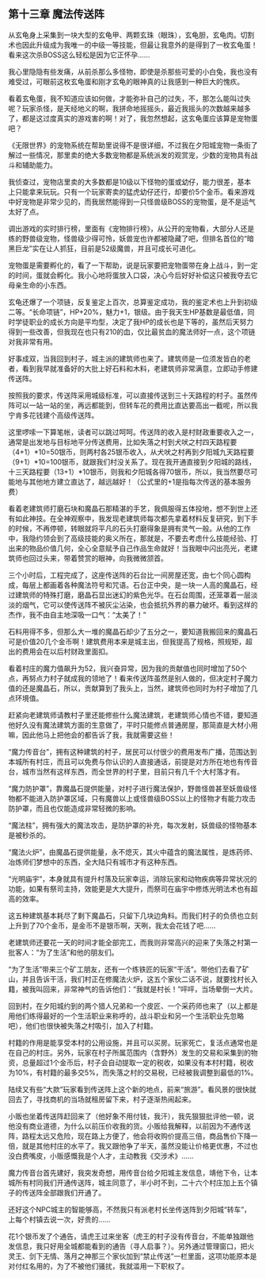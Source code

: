 ## 第十三章 魔法传送阵


从玄龟身上采集到一块大型的玄龟甲、两颗玄珠（眼珠），玄龟胆，玄龟肉。切割术也因此升级成为我唯一的中级一等技能，但最让我意外的是得到了一枚玄龟蛋！看来这次杀BOSS这么轻松是因为它正怀孕……

我心里隐隐有些发痛，从前杀那么多怪物，即使是杀那些可爱的小白兔，我也没有难受过，可眼前这枚玄龟蛋和刚才玄龟的眼神真的让我感到一种巨大的愧疚。

看着玄龟蛋，我不知道应该如何做，才能弥补自己的过失，不，那怎么能叫过失呢？玩家杀怪，是天经地义的啊，我拼命地摇摇头，最近我摇头的次数越来越多了，都是这过度真实的游戏害的啊！对了，我忽然想起，这玄龟蛋应该算是宠物蛋吧？

《无限世界》的宠物系统在帮助里说得不是很详细，不过我在夕阳城宠物一条街了解过一些情况，那里卖的绝大多数宠物都是系统派发的观赏宠，少数的宠物具有战斗和辅助能力。

我侦查过，宠物店里卖的大多数都是10级以下怪物的蛋或幼仔，能力很差，基本上只能拿来玩玩。只有一个玩家寄卖的猛虎幼仔还行，却要价5个金币。看来游戏中好宠物是非常少见的，而我居然能得到一只怪兽级BOSS的宠物蛋，是不是运气太好了点。

调出游戏的实时排行榜，里面有《宠物排行榜》，从公开的宠物看，大部分人还是练的野兽级宠物，怪兽级少得可怜，妖兽宠也许都被隐藏了吧，但排名首位的“暗黑巨龙”实在让人抓狂，目前是52级魔兽，并且可成长可进化。

宠物蛋是需要孵化的，看了一下帮助，说是玩家要把宠物蛋带在身上战斗，到一定的时间，蛋就会孵化。我小心地将蛋放入口袋，决心今后好好补偿这只被我夺去它母亲生命的小东西。

玄龟还爆了一个项链，反复鉴定上百次，总算鉴定成功，我的鉴定术也上升到初级二等。“长命项链”，HP+20%，魅力+1，银级。由于我天生HP基数是最低值，同时学徒职业的成长方向是平均型，决定了我HP的成长也是下等的，虽然后天努力得到一些改善，但我现在也只有210的血，仅比最贫血的魔法师好一点，这个项链对我非常有用。

好事成双，当我回到村子，城主派的建筑师也来了。建筑师是一位须发皆白的老者，看到我早就准备好的大批上好石料和木料，老建筑师非常满意，立即动手修建传送阵。

按照我的要求，传送阵采用城级标准，可以直接传送到三十天路程的村子。虽然传阵可以一站一站的坐，再远都能到，但转车花的费用比直达要高出一截呢，所以我宁肯多花钱建个高级传送阵。

这里啰嗦一下算笔帐，读者可以跳过呵呵。传送阵的收入是村财政重要收入之一，通常是出发地与目标地平分传送费用，比如失落之村到犬吠之村四天路程要（4+1）*10=50银币，则两村各25银币收入，从犬吠之村再到夕阳城九天路程要（9+1）*10=100银币，就跟我们村没关系了。现在我开通直接到夕阳城的路线，十三天路程要（13+1）*10银币，则我和夕阳城各得70银币，所以，我当然要尽可能地与其他地方建立直达了，越远越好！（公式里的+1是指每次传送的基本服务费）

看着老建筑师打磨石块和魔晶石那精湛的手艺，我佩服得五体投地，想不到世上还有如此神技。在全神观察中，我发现老建筑师每次都先拿着材料反复研究，到下手的时候，不再停顿，转眼就将平凡的石头打磨得象是拥有灵气一般。从他的工作中，我隐约领会到了高级技能的奥义所在，那就是，不要去考虑什么技能经验、打出来的物品价值几何，全心全意赋予自己作品生命就好！当我眼中闪出亮光，老建筑师也回过头来，带着赞赏的眼神，向我微微颔首。

三个小时后，工程完成了，这座传送阵的石台比一间房屋还宽，由七个同心圆构成，每层上都画着各种魔法符号和咒语。石台正中央，是一块一人高的魔晶石，经过建筑师的特殊打磨，磨晶石显出迷幻的紫色光华。在石台周围，还笼罩着一层淡淡的烟气，它可以使传送阵不被灰尘沾染，也会抵抗外界的暴力破坏。看到这样的杰作，我不由自主地深吸一口气：“太美了！”

石料用得不多，但那么大一堆的魔晶石却少了五分之一，要知道我搬回来的魔晶石可是价值20几个金币啊！建筑费用本来是城主出，但我提高了规格，照规矩，超出的费用会在以后村财政里面扣。

看着村庄的魔力值飙升为52，我兴奋异常，因为我的贡献值也同时增加了50个点，再努点力村子就成我的领地了！看来传送阵虽然是别人做的，但决定村子魔力值的还是魔晶石，所以，贡献算到了我头上，当然，建筑师也同时为村子增加了几点环境值。

赶紧向老建筑师请教村子里还能修些什么魔法建筑，老建筑师心情也不错，要知道他好久没有魔法建筑方面的生意做了，平时只能修点普通房屋，那简直是大材小用嘛，因此他马上把他会的都告诉了我，我就需要这些！

“魔力传音台”，拥有这种建筑的村子，居民可以付很少的费用发布广播，范围达到本城所有村庄，而且可以免费与你认识的人直接通话，前提是对方所在地也有传音台，城市当然有这样东西，而全世界的村子里，目前只有几千个大村落才有。

“魔力防护罩”，靠魔晶石提供能量，对村子进行魔法保护，野兽怪兽甚至妖兽级怪物都不能进入防护罩区域，只有魔兽以上或怪兽级BOSS以上的怪物才有能力攻击防护罩，而且也仅能造成非常轻微的影响。

“魔法柱”，拥有强大的魔法攻击，是防护罩的补充，每次发射，妖兽级的怪物基本是被秒杀的。

“魔法火炉”，由魔晶石提供能量，永不熄灭，其火中蕴含的魔法属性，是炼药师、冶炼师们梦想中的东西，全大陆只有城市才有这种东西。

“光明庙宇”，本身就具有提升村落及玩家幸运，消除玩家和动物疾病等异常状况的功能，如果有祭司主持，效能更是大大提升，而祭司在庙宇中修炼光明法术也有超高的效率。

这五种建筑基本耗尽了剩下魔晶石，只留下几块边角料。而我们村子的负债也立刻上升到了70个金币，是金币不是银币啊，天咧，我太会花钱了吧……

老建筑师还要花一天的时间才能全部完工，而我则非常高兴的迎来了失落之村第一批客人：“为了生活”和他的朋友们。

“为了生活”带来三个矿工朋友，还有一个练铁匠的玩家“干活”。带他们去看了矿山，并且告诉干活，我们村正在修魔法火炉，这五个家伙二话不说，就要找村长入籍，被我叫回来，非常神气的告诉他们：“我就是村长！”呯呯，当场晕倒一大片。

回到村，在夕阳城约到的两个猎人兄弟和一个皮匠、一个采药师也来了（以上都是用他们练得最好的一个生活职业来称呼的，战斗职业和另一个生活职业先忽略吧），他们也很快被失落之村吸引，加入了村籍。

村籍的作用是能享受本村的公用设施，并且可以买房。玩家死亡，复活点通常也是在自己的村庄。另外，玩家在村子所属范围内（含野外）发生的交易和采集到的物资，总量超过1个金币后，村子会自动提取一定的税收，如果没有本村村籍，税收为10%，有村籍的最多交5%，而失落之村的交易税，已经被我调整到最低的1%。

陆续又有些“大款”玩家看到传送阵上这个新的地点，前来“旅游”。看风景的很快就回去了，寻找商机的当场就租房留下来，村子逐渐热闹起来。

小贩也坐着传送阵赶回来了（他好象不用付钱，我汗），我先狠狠批评他一顿，说他没有商业道德，为什么以前压价收我的货。小贩给我解释，以前因为不通传送阵，路程太远又危险，现在路上方便了，他会将收购价提高三倍，商品售价下降一倍，就是其他村庄的水平了。我又跟他争了半天，虽然没能让价格更优惠，不过也没白费嘴皮，小贩感慨我是个人才，主动教我《交涉术》……

魔力传音台首先建好，我突发奇想，用传音台给夕阳城主发信息，靖他下令，让本城所有村同我们开通传送阵，城主同意了，半小时不到，二十六个村庄加上五个镇子的传送阵全部跟我们开通了。

还好这个NPC城主的智能够高，不然我只有派老村长坐传送阵到夕阳城“转车”，上每个村镇去说一次，好贵的……

花1个银币发了个通告，请虎王过来坐客（虎王的村子没有传音台，不能单独跟他发信息，我只好用全城都能看到的通告（寻人启事？）。另外通过管理窗口，把火灵王、剑下无情、落月之神那三个家伙加到“禁止传送”一栏里面，这项功能原本是对付红名用的，为了不被他们骚扰，我就滥用一下职权了。





